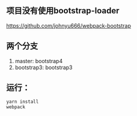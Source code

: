 ## 项目没有使用bootstrap-loader

https://github.com/johnyu666/webpack-bootstrap

## 两个分支
1. master: bootstrap4
2. bootstrap3: bootstrap3

## 运行：
```
yarn install 
webpack

```
